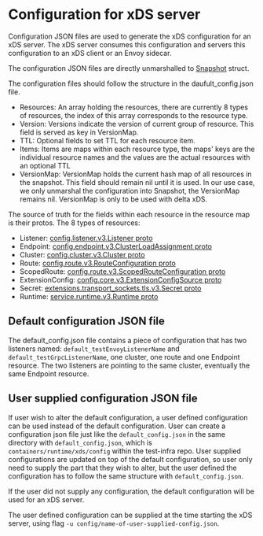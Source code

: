 # Configuration for xDS server

Configuration JSON files are used to generate the xDS configuration for an xDS
server. The xDS server consumes this configuration and servers this
configuration to an xDS client or an Envoy sidecar.

The configuration JSON files are directly unmarshalled to
[Snapshot](https://pkg.go.dev/github.com/envoyproxy/go-control-plane@v0.10.0/pkg/cache/v3#Snapshot)
struct.

The configuration files should follow the structure in the daufult_config.json
file.

- Resources: An array holding the resources, there are currently 8 types of
  resources, the index of this array corresponds to the resource type.
- Version: Versions indicate the version of current group of resource. This
  field is served as key in VersionMap.
- TTL: Optional fields to set TTL for each resource item.
- Items: Items are maps within each resource type, the maps' keys are the
  individual resource names and the values are the actual resources with an
  optional TTL
- VersionMap: VersionMap holds the current hash map of all resources in the
  snapshot. This field should remain nil until it is used. In our use case, we
  only unmarshal the configuration into Snapshot, the VersionMap remains nil.
  VersionMap is only to be used with delta xDS.

The source of truth for the fields within each resource in the resource map is
their protos. The 8 types of resources:

- Listener:
  [config.listener.v3.Listener proto](https://github.com/envoyproxy/envoy/blob/3865cbaec08c5ce44b439eb77e46fe866e37e81a/api/envoy/config/listener/v3/listener.proto#L39)
- Endpoint:
  [config.endpoint.v3.ClusterLoadAssignment proto](https://github.com/envoyproxy/envoy/blob/3865cbaec08c5ce44b439eb77e46fe866e37e81a/api/envoy/config/endpoint/v3/endpoint.proto#L33)
- Cluster:
  [config.cluster.v3.Cluster proto](https://github.com/envoyproxy/envoy/blob/3865cbaec08c5ce44b439eb77e46fe866e37e81a/api/envoy/config/cluster/v3/cluster.proto#L47)
- Route:
  [config.route.v3.RouteConfiguration proto](https://github.com/envoyproxy/envoy/blob/3865cbaec08c5ce44b439eb77e46fe866e37e81a/api/envoy/config/route/v3/route.proto#L26)
- ScopedRoute:
  [config.route.v3.ScopedRouteConfiguration proto](https://github.com/envoyproxy/envoy/blob/3865cbaec08c5ce44b439eb77e46fe866e37e81a/api/envoy/config/route/v3/scoped_route.proto#L83)
- ExtensionConfig:
  [config.core.v3.ExtensionConfigSource proto](https://github.com/envoyproxy/envoy/blob/3865cbaec08c5ce44b439eb77e46fe866e37e81a/api/envoy/config/core/v3/extension.proto#L47)
- Secret:
  [extensions.transport_sockets.tls.v3.Secret proto](https://github.com/envoyproxy/envoy/blob/3865cbaec08c5ce44b439eb77e46fe866e37e81a/api/envoy/extensions/transport_sockets/tls/v3/secret.proto#L40)
- Runtime:
  [service.runtime.v3.Runtime proto](https://github.com/envoyproxy/envoy/blob/3865cbaec08c5ce44b439eb77e46fe866e37e81a/api/envoy/service/runtime/v3/rtds.proto#L50)

## Default configuration JSON file

The default_config.json file contains a piece of configuration that has two
listeners named: `default_testEnvoyListenerName` and
`default_testGrpcListenerName`, one cluster, one route and one Endpoint
resource. The two listeners are pointing to the same cluster, eventually the
same Endpoint resource.

## User supplied configuration JSON file

If user wish to alter the default configuration, a user defined configuration
can be used instead of the default configuration. User can create a
configuration json file just like the `default_config.json` in the same
directory with `default_config.json`, which is `containers/runtime/xds/config`
within the test-infra repo. User supplied configurations are updated on top of
the default configuration, so user only need to supply the part that they wish
to alter, but the user defined the configuration has to follow the same
structure with `default_config.json`.

If the user did not supply any configuration, the default configuration will be
used for an xDS server.

The user defined configuration can be supplied at the time starting the xDS
server, using flag `-u config/name-of-user-supplied-config.json`.

